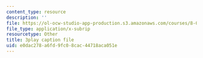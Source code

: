 ```yaml
---
content_type: resource
description: ''
file: https://ol-ocw-studio-app-production.s3.amazonaws.com/courses/8-04-quantum-physics-i-spring-2016/e0dac278a6fd9fc08cac44718aca051e_-8mPXAsX3DY.srt
file_type: application/x-subrip
resourcetype: Other
title: 3play caption file
uid: e0dac278-a6fd-9fc0-8cac-44718aca051e
---
```

